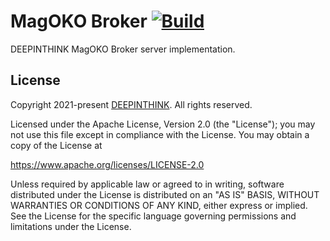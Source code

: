 # MagOKO Broker [![Build](https://github.com/deepinthink-magoko/magoko-broker/actions/workflows/maven.yml/badge.svg)](https://github.com/deepinthink-magoko/magoko-broker/actions/workflows/maven.yml)
DEEPINTHINK MagOKO Broker server implementation.

## License
Copyright 2021-present [DEEPINTHINK](https://github.com/deepinthink).
 All rights reserved.

Licensed under the Apache License, Version 2.0 (the "License");
you may not use this file except in compliance with the License.
You may obtain a copy of the License at

https://www.apache.org/licenses/LICENSE-2.0

Unless required by applicable law or agreed to in writing, software
distributed under the License is distributed on an "AS IS" BASIS,
WITHOUT WARRANTIES OR CONDITIONS OF ANY KIND, either express or implied.
See the License for the specific language governing permissions and
limitations under the License.

